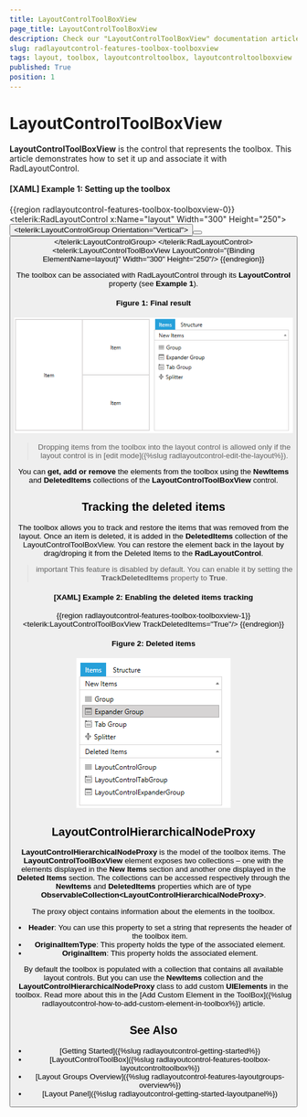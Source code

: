 ```yaml
---
title: LayoutControlToolBoxView
page_title: LayoutControlToolBoxView
description: Check our "LayoutControlToolBoxView" documentation article for the RadLayoutControl WPF control.
slug: radlayoutcontrol-features-toolbox-toolboxview
tags: layout, toolbox, layoutcontroltoolbox, layoutcontroltoolboxview
published: True
position: 1
---
```


# LayoutControlToolBoxView

__LayoutControlToolBoxView__ is the control that represents the toolbox. This article demonstrates how to set it up and associate it with RadLayoutControl. 

#### __[XAML] Example 1: Setting up the toolbox__  
{{region radlayoutcontrol-features-toolbox-toolboxview-0}}
	 <StackPanel Orientation="Horizontal">
        <telerik:RadLayoutControl x:Name="layout" Width="300" Height="250">
            <Button Content="Item" />
            <telerik:LayoutControlGroup Orientation="Vertical">
                <Button Content="Item" />
                <Button Content="Item"/>
            </telerik:LayoutControlGroup>
        </telerik:RadLayoutControl>
        <telerik:LayoutControlToolBoxView LayoutControl="{Binding ElementName=layout}" Width="300" Height="250"/>
    </StackPanel>
{{endregion}}

The toolbox can be associated with RadLayoutControl through its __LayoutControl__ property (see __Example 1__).
	
#### __Figure 1: Final result__  
![](images/radlayoutcontrol-features-toolbox-toolboxview-01.png)

>Dropping items from the toolbox into the layout control is allowed only if the layout control is in [edit mode]({%slug radlayoutcontrol-edit-the-layout%}).

You can __get, add or remove__ the elements from the toolbox using the __NewItems__ and __DeletedItems__ collections of the __LayoutControlToolBoxView__ control.

## Tracking the deleted items

The toolbox allows you to track and restore the items that was removed from the layout. Once an item is deleted, it is added in the __DeletedItems__ collection of the LayoutControlToolBoxView. You can restore the element back in the layout by drag/droping it from the Deleted Items to the __RadLayoutControl__.

>important This feature is disabled by default. You can enable it by setting the __TrackDeletedItems__ property to __True__.

#### __[XAML] Example 2: Enabling the deleted items tracking__
{{region radlayoutcontrol-features-toolbox-toolboxview-1}}
	<telerik:LayoutControlToolBoxView TrackDeletedItems="True"/>
{{endregion}}
	
#### __Figure 2: Deleted items__
![](images/radlayoutcontrol-features-toolbox-toolboxview-02.png)

## LayoutControlHierarchicalNodeProxy

__LayoutControlHierarchicalNodeProxy__ is the model of the toolbox items. The __LayoutControlToolBoxView__ element exposes two collections – one with the elements displayed in the __New Items__ section and another one displayed in the __Deleted Items__ section. The collections can be accessed respectively through the __NewItems__ and __DeletedItems__ properties which are of type __ObservableCollection&lt;LayoutControlHierarchicalNodeProxy&gt;__. 

The proxy object contains information about the elements in the toolbox.
* __Header__: You can use this property to set a string that represents the header of the toolbox item.
* __OriginalItemType__: This property holds the type of the associated element.
* __OriginalItem__: This property holds the associated element.

By default the toolbox is populated with a collection that contains all available layout controls. But you can use the __NewItems__ collection and the __LayoutControlHierarchicalNodeProxy__ class to add custom __UIElements__ in the toolbox. Read more about this in the [Add Custom Element in the ToolBox]({%slug radlayoutcontrol-how-to-add-custom-element-in-toolbox%}) article.

## See Also
* [Getting Started]({%slug radlayoutcontrol-getting-started%})
* [LayoutControlToolBox]({%slug radlayoutcontrol-features-toolbox-layoutcontroltoolbox%})
* [Layout Groups Overview]({%slug radlayoutcontrol-features-layoutgroups-overview%})
* [Layout Panel]({%slug radlayoutcontrol-getting-started-layoutpanel%})
